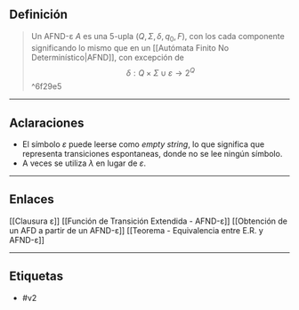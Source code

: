 ## Definición

> Un AFND-ε $A$ es una 5-upla $(Q,Σ,δ,q_0,F)$, con los cada componente significando lo mismo que en un [[Autómata Finito No Determinístico|AFND]], con excepción de $$δ:Q×Σ∪{ε}→2^Q$$ ^6f29e5
***
## Aclaraciones

- El símbolo $ε$ puede leerse como *empty string*, lo que significa que representa transiciones espontaneas, donde no se lee ningún símbolo.
- A veces se utiliza $λ$ en lugar de $ε$.
***
## Enlaces 

[[Clausura ε]] 
[[Función de Transición Extendida - AFND-ε]] 
[[Obtención de un AFD a partir de un AFND-ε]] 
[[Teorema - Equivalencia entre E.R. y AFND-ε]]

---
## Etiquetas
- #v2 